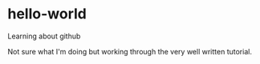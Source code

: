 # hello-world
Learning about github

Not sure what I'm doing but working through the very well written tutorial.

